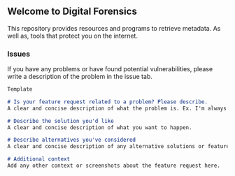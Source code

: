 ## Welcome to Digital Forensics

This repository provides resources and programs to retrieve metadata. As well as, tools that protect you on the internet.

### Issues

If you have any problems or have found potential vulnerabilities, please write a description of the problem in the issue tab.

```markdown
Template

# Is your feature request related to a problem? Please describe.
A clear and concise description of what the problem is. Ex. I'm always frustrated when [...]

# Describe the solution you'd like
A clear and concise description of what you want to happen.

# Describe alternatives you've considered
A clear and concise description of any alternative solutions or features you've considered.

# Additional context
Add any other context or screenshots about the feature request here.

```
